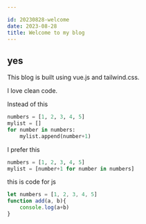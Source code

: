 ```yaml
---

id: 20230828-welcome
date: 2023-08-28
title: Welcome to my blog
---
```


## yes

This blog is built using vue.js and tailwind.css.

I love clean code.

Instead of this

```py
numbers = [1, 2, 3, 4, 5]
mylist = []
for number in numbers:
    mylist.append(number+1)
```

I prefer this

```py
numbers = [1, 2, 3, 4, 5]
mylist = [number+1 for number in numbers]
```

this is code for js

```js
let numbers = [1, 2, 3, 4, 5]
function add(a, b){
    console.log(a+b)
}
```
